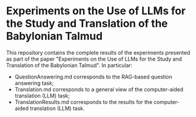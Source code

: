 # Experiments on the Use of LLMs for the Study and Translation of the Babylonian Talmud
This repository contains the complete results of the experiments presented as part of the paper "Experiments on the Use of LLMs for the Study and Translation of the Babylonian Talmud". In particular:
- QuestionAnswering.md corresponds to the RAG-based question answering task;
- Translation.md corresponds to a general view of the computer-aided translation (LLM) task;
- TranslationResults.md corresponds to the results for the computer-aided translation (LLM) task.